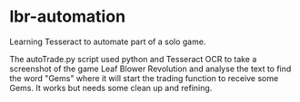# lbr-automation
Learning Tesseract to automate part of a solo game.

The autoTrade.py script used python and Tesseract OCR to take a screenshot of the game Leaf Blower Revolution and analyse the text to find the word "Gems" where it will start the trading function to receive some Gems. It works but needs some clean up and refining. 

